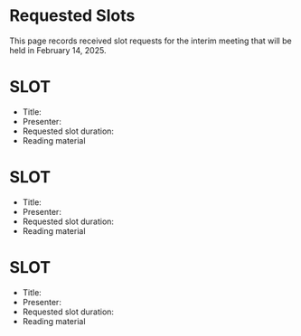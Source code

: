 # Requested Slots

This page records received slot requests for the interim meeting that will be held in February 14, 2025.


# SLOT # 

* Title:
* Presenter:
* Requested slot duration:
* Reading material

# SLOT # 

* Title:
* Presenter:
* Requested slot duration:
* Reading material

# SLOT # 

* Title:
* Presenter:
* Requested slot duration:
* Reading material
